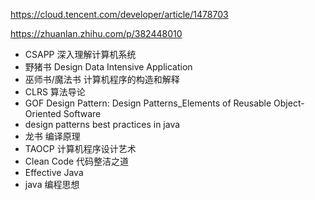 https://cloud.tencent.com/developer/article/1478703

https://zhuanlan.zhihu.com/p/382448010

+ CSAPP 深入理解计算机系统
+ 野猪书 Design Data Intensive Application
+ 巫师书/魔法书 计算机程序的构造和解释
+ CLRS 算法导论
+ GOF Design Pattern: Design Patterns_Elements of Reusable Object-Oriented Software
+ design patterns best practices in java
+ 龙书 编译原理
+ TAOCP 计算机程序设计艺术
+ Clean Code 代码整洁之道
+ Effective Java 
+ java 编程思想